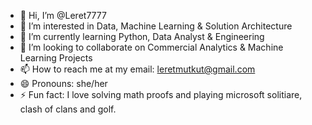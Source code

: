 - 👋 Hi, I’m @Leret7777
- 👀 I’m interested in Data, Machine Learning & Solution Architecture
- 🌱 I’m currently learning Python, Data Analyst & Engineering 
- 💞️ I’m looking to collaborate on Commercial Analytics & Machine Learning Projects 
- 📫 How to reach me at my email: leretmutkut@gmail.com
- 😄 Pronouns: she/her
- ⚡ Fun fact: I love solving math proofs and playing microsoft solitiare, clash of clans and golf.

<!---
Leret7777/Leret7777 is a ✨ special ✨ repository because its `README.md` (this file) appears on your GitHub profile.
You can click the Preview link to take a look at your changes.
--->
